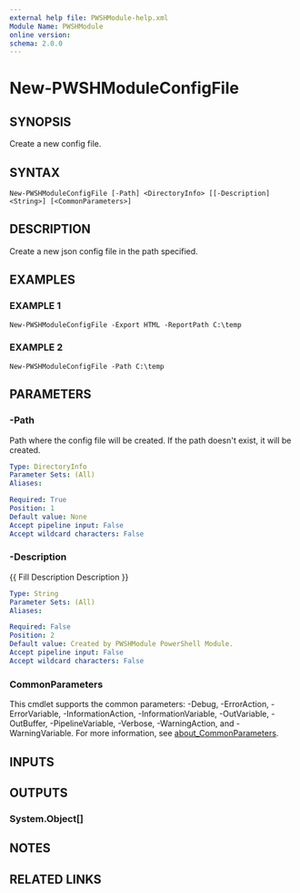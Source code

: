 ```yaml
---
external help file: PWSHModule-help.xml
Module Name: PWSHModule
online version:
schema: 2.0.0
---
```


# New-PWSHModuleConfigFile

## SYNOPSIS
Create a new config file.

## SYNTAX

```
New-PWSHModuleConfigFile [-Path] <DirectoryInfo> [[-Description] <String>] [<CommonParameters>]
```

## DESCRIPTION
Create a new json config file in the path specified.

## EXAMPLES

### EXAMPLE 1
```
New-PWSHModuleConfigFile -Export HTML -ReportPath C:\temp
```

### EXAMPLE 2
```
New-PWSHModuleConfigFile -Path C:\temp
```

## PARAMETERS

### -Path
Path where the config file will be created.
If the path doesn't exist, it will be created.

```yaml
Type: DirectoryInfo
Parameter Sets: (All)
Aliases:

Required: True
Position: 1
Default value: None
Accept pipeline input: False
Accept wildcard characters: False
```

### -Description
{{ Fill Description Description }}

```yaml
Type: String
Parameter Sets: (All)
Aliases:

Required: False
Position: 2
Default value: Created by PWSHModule PowerShell Module.
Accept pipeline input: False
Accept wildcard characters: False
```

### CommonParameters
This cmdlet supports the common parameters: -Debug, -ErrorAction, -ErrorVariable, -InformationAction, -InformationVariable, -OutVariable, -OutBuffer, -PipelineVariable, -Verbose, -WarningAction, and -WarningVariable. For more information, see [about_CommonParameters](http://go.microsoft.com/fwlink/?LinkID=113216).

## INPUTS

## OUTPUTS

### System.Object[]
## NOTES

## RELATED LINKS
